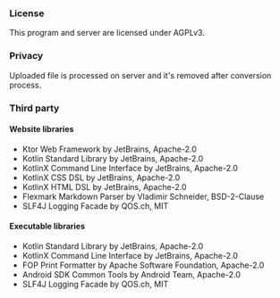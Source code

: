 ### License

This program and server are licensed under AGPLv3.

### Privacy

Uploaded file is processed on server and it's removed after conversion process.

### Third party

#### Website libraries

- Ktor Web Framework by JetBrains, Apache-2.0
- Kotlin Standard Library by JetBrains, Apache-2.0
- KotlinX Command Line Interface by JetBrains, Apache-2.0
- KotlinX CSS DSL by JetBrains, Apache-2.0
- KotlinX HTML DSL by JetBrains, Apache-2.0
- Flexmark Markdown Parser by Vladimir Schneider, BSD-2-Clause
- SLF4J Logging Facade by QOS.ch, MIT

#### Executable libraries

- Kotlin Standard Library by JetBrains, Apache-2.0
- KotlinX Command Line Interface by JetBrains, Apache-2.0
- FOP Print Formatter by Apache Software Foundation, Apache-2.0
- Android SDK Common Tools by Android Team, Apache-2.0
- SLF4J Logging Facade by QOS.ch, MIT


